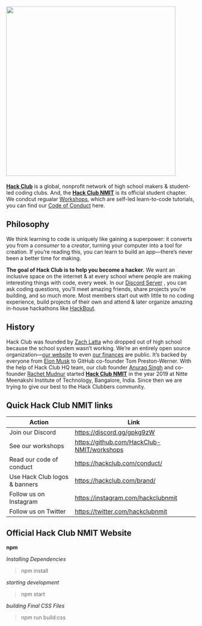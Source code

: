 # <img src="https://cdn.jsdelivr.net/gh/hackclub/meta@fc4c0d220426eb53a176e656ae7700d9dcd0b2c5/logos/hack_club_red_text.svg" width="450">

[**Hack Club**](https://hackclub.com/) is a global, nonprofit network of high school makers & student-led coding clubs. And, the [**Hack Club NMIT**](https://hackbout.tech) is its official student chapter. We condcut regualar [Workshops](https://github.com/HackClub-NMIT/workshops), which are self-led learn-to-code tutorials, you can find our [Code of Conduct](https://hackclub.com/conduct/) here.

## Philosophy

We think learning to code is uniquely like gaining a superpower: it converts you from a _consumer_ to a _creator_, turning your computer into a tool for creation. If you’re reading this, you can learn to build an app—there’s never been a better time for making.

**The goal of Hack Club is to help you become a hacker.** We want an inclusive space on the internet & at every school where people are making interesting things with code, every week. In our [Discord Server](https://discord.gg/gpkg9zW) , you can ask coding questions, you’ll meet amazing friends, share projects you’re building, and so much more. Most members start out with little to no coding experience, build projects of their own and attend & later organize amazing in-house hackathons like [HackBout](https://hackbout.tech).

## History

Hack Club was founded by [Zach Latta](https://zachlatta.com) who dropped out of high school because the school system wasn’t working. We’re an entirely open source organization—[our website](https://github.com/hackclub/v3) to even [our finances](https://bank.hackclub.com/hq) are public. It’s backed by everyone from [Elon Musk](https://hackclub.com/elon/) to GitHub co-founder Tom Preston-Werner. 
With the help of Hack Club HQ team, our club founder [Anurag Singh](https://anuragsingh.dev) and co-founder [Rachet Mudnur](https://github.com/rachetm) started [**Hack Club NMIT**](https://hackbout.tech) in the year 2019 at Nitte Meenakshi Institute of Technology, Bangalore, India. Since then we are trying to give our best to the Hack Clubbers community.

## Quick Hack Club NMIT links

| Action                          | Link                                 |
| ------------------------------- | ------------------------------------ |
| Join our Discord                | <https://discord.gg/gpkg9zW>         |
| See our workshops               | <https://github.com/HackClub-NMIT/workshops>    |
| Read our code of conduct        | <https://hackclub.com/conduct/>      |
| Use Hack Club logos & banners   | <https://hackclub.com/brand/>        |
| Follow us on Instagram          | <https://instagram.com/hackclubnmit> |
| Follow us on Twitter            | <https://twitter.com/hackclubnmit>   |


## Official Hack Club NMIT Website

**npm**

_Installing Dependencies_

> npm install

_starting development_

> npm start

_building Final CSS Files_

> npm run build:css
